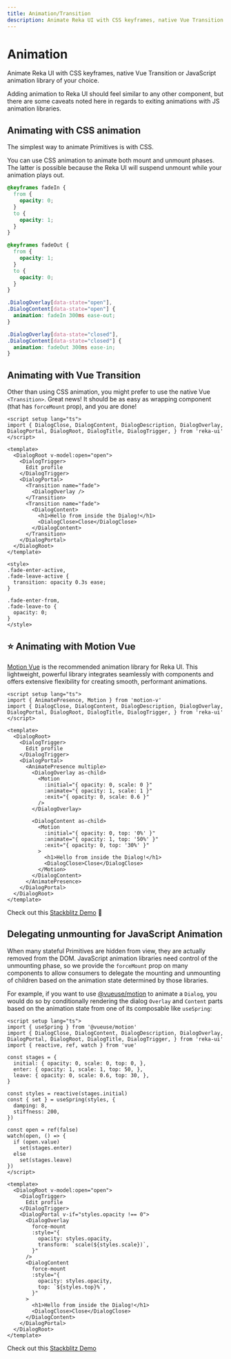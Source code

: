 ```yaml
---
title: Animation/Transition
description: Animate Reka UI with CSS keyframes, native Vue Transition or JavaScript animation library of your choice.
---
```


# Animation

<Description>
Animate Reka UI with CSS keyframes, native Vue Transition or JavaScript animation library of your choice.
</Description>

Adding animation to Reka UI should feel similar to any other component, but there are some caveats noted here in regards to exiting animations with JS animation libraries.

## Animating with CSS animation

The simplest way to animate Primitives is with CSS.

You can use CSS animation to animate both mount and unmount phases. The latter is possible because the Reka UI will suspend unmount while your animation plays out.

```css
@keyframes fadeIn {
  from {
    opacity: 0;
  }
  to {
    opacity: 1;
  }
}

@keyframes fadeOut {
  from {
    opacity: 1;
  }
  to {
    opacity: 0;
  }
}

.DialogOverlay[data-state="open"],
.DialogContent[data-state="open"] {
  animation: fadeIn 300ms ease-out;
}

.DialogOverlay[data-state="closed"],
.DialogContent[data-state="closed"] {
  animation: fadeOut 300ms ease-in;
}
```

## Animating with Vue Transition

Other than using CSS animation, you might prefer to use the native Vue `<Transition>`. Great news! It should be as easy as wrapping component (that has `forceMount` prop), and you are done!

```vue line=11,13,14,19,25-33
<script setup lang="ts">
import { DialogClose, DialogContent, DialogDescription, DialogOverlay, DialogPortal, DialogRoot, DialogTitle, DialogTrigger, } from 'reka-ui'
</script>

<template>
  <DialogRoot v-model:open="open">
    <DialogTrigger>
      Edit profile
    </DialogTrigger>
    <DialogPortal>
      <Transition name="fade">
        <DialogOverlay />
      </Transition>
      <Transition name="fade">
        <DialogContent>
          <h1>Hello from inside the Dialog!</h1>
          <DialogClose>Close</DialogClose>
        </DialogContent>
      </Transition>
    </DialogPortal>
  </DialogRoot>
</template>

<style>
.fade-enter-active,
.fade-leave-active {
  transition: opacity 0.3s ease;
}

.fade-enter-from,
.fade-leave-to {
  opacity: 0;
}
</style>
```

## ⭐️ Animating with Motion Vue

[Motion Vue](https://motion.unovue.com/) is the recommended animation library for Reka UI. This lightweight, powerful library integrates seamlessly with components and offers extensive flexibility for creating smooth, performant animations.

```vue line=3,12,14-18,22-26,29,31
<script setup lang="ts">
import { AnimatePresence, Motion } from 'motion-v'
import { DialogClose, DialogContent, DialogDescription, DialogOverlay, DialogPortal, DialogRoot, DialogTitle, DialogTrigger, } from 'reka-ui'
</script>

<template>
  <DialogRoot>
    <DialogTrigger>
      Edit profile
    </DialogTrigger>
    <DialogPortal>
      <AnimatePresence multiple>
        <DialogOverlay as-child>
          <Motion
            :initial="{ opacity: 0, scale: 0 }"
            :animate="{ opacity: 1, scale: 1 }"
            :exit="{ opacity: 0, scale: 0.6 }"
          />
        </DialogOverlay>

        <DialogContent as-child>
          <Motion
            :initial="{ opacity: 0, top: '0%' }"
            :animate="{ opacity: 1, top: '50%' }"
            :exit="{ opacity: 0, top: '30%' }"
          >
            <h1>Hello from inside the Dialog!</h1>
            <DialogClose>Close</DialogClose>
          </Motion>
        </DialogContent>
      </AnimatePresence>
    </DialogPortal>
  </DialogRoot>
</template>
```

<Callout type="tip">

Check out this [Stackblitz Demo](https://stackblitz.com/edit/x7y44ngl?file=src%2FApp.vue) 🤩

</Callout>

## Delegating unmounting for JavaScript Animation

When many stateful Primitives are hidden from view, they are actually removed from the DOM. JavaScript animation libraries need control of the unmounting phase, so we provide the `forceMount` prop on many components to allow consumers to delegate the mounting and unmounting of children based on the animation state determined by those libraries.

For example, if you want to use [@vueuse/motion](https://motion.vueuse.org/) to animate a `Dialog`, you would do so by conditionally rendering the dialog `Overlay` and `Content` parts based on the animation state from one of its composable like `useSpring`:

```vue line=32,34,41
<script setup lang="ts">
import { useSpring } from '@vueuse/motion'
import { DialogClose, DialogContent, DialogDescription, DialogOverlay, DialogPortal, DialogRoot, DialogTitle, DialogTrigger, } from 'reka-ui'
import { reactive, ref, watch } from 'vue'

const stages = {
  initial: { opacity: 0, scale: 0, top: 0, },
  enter: { opacity: 1, scale: 1, top: 50, },
  leave: { opacity: 0, scale: 0.6, top: 30, },
}

const styles = reactive(stages.initial)
const { set } = useSpring(styles, {
  damping: 8,
  stiffness: 200,
})

const open = ref(false)
watch(open, () => {
  if (open.value)
    set(stages.enter)
  else
    set(stages.leave)
})
</script>

<template>
  <DialogRoot v-model:open="open">
    <DialogTrigger>
      Edit profile
    </DialogTrigger>
    <DialogPortal v-if="styles.opacity !== 0">
      <DialogOverlay
        force-mount
        :style="{
          opacity: styles.opacity,
          transform: `scale(${styles.scale})`,
        }"
      />
      <DialogContent
        force-mount
        :style="{
          opacity: styles.opacity,
          top: `${styles.top}%`,
        }"
      >
        <h1>Hello from inside the Dialog!</h1>
        <DialogClose>Close</DialogClose>
      </DialogContent>
    </DialogPortal>
  </DialogRoot>
</template>
```

<Callout type="tip">

Check out this [Stackblitz Demo](https://stackblitz.com/edit/macsaz-xuwbw3im?file=src%2FApp.vue)

</Callout>
